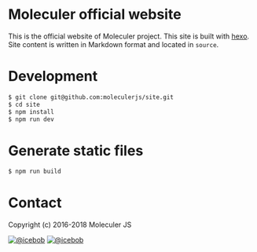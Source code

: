# Moleculer official website

This is the official website of Moleculer project. This site is built with [hexo](https://hexo.io/). Site content is written in Markdown format and located in `source`.

# Development

```bash
$ git clone git@github.com:moleculerjs/site.git
$ cd site
$ npm install
$ npm run dev
```

# Generate static files

```bash
$ npm run build
```

# Contact
Copyright (c) 2016-2018 Moleculer JS

[![@icebob](https://img.shields.io/badge/github-moleculerjs-green.svg)](https://github.com/moleculerjs) [![@icebob](https://img.shields.io/badge/twitter-MoleculerJS-blue.svg)](https://twitter.com/MoleculerJS)

